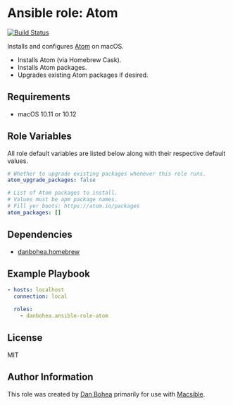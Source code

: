 # Ansible role: Atom

[![Build Status](https://travis-ci.org/danbohea/ansible-role-atom.svg?branch=master)](https://travis-ci.org/danbohea/ansible-role-atom)

Installs and configures [Atom](https://atom.io) on macOS.

- Installs Atom (via Homebrew Cask).
- Installs Atom packages.
- Upgrades existing Atom packages if desired.


## Requirements

- macOS 10.11 or 10.12


## Role Variables

All role default variables are listed below along with their respective default values.

```yaml
# Whether to upgrade existing packages whenever this role runs.
atom_upgrade_packages: false

# List of Atom packages to install.
# Values must be apm package names.
# Fill yer boots: https://atom.io/packages
atom_packages: []
```


## Dependencies

- [danbohea.homebrew](https://galaxy.ansible.com/danbohea/homebrew)


## Example Playbook

```yaml
- hosts: localhost
  connection: local

  roles:
    - danbohea.ansible-role-atom
```


## License

MIT


## Author Information

This role was created by [Dan Bohea](http://bohea.co.uk) primarily for use with [Macsible](https://github.com/macsible/macsible).
